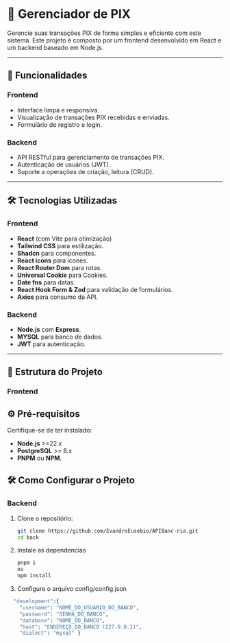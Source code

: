 # 📌 Gerenciador de PIX

Gerencie suas transações PIX de forma simples e eficiente com este sistema. Este projeto é composto por um frontend desenvolvido em React e um backend baseado em Node.js.

---

## 🚀 **Funcionalidades**

### **Frontend**
- Interface limpa e responsiva.
- Visualização de transações PIX recebidas e enviadas.
- Formulário de registro e login.

### **Backend**
- API RESTful para gerenciamento de transações PIX.
- Autenticação de usuários (JWT).
- Suporte a operações de criação, leitura (CRUD).

---

## 🛠️ **Tecnologias Utilizadas**

### **Frontend**
- **React** (com Vite para otimização)
- **Tailwind CSS** para estilização.
- **Shadcn** para componentes.
- **React icons** para icones.
- **React Router Dom** para rotas.
- **Universal Cookie** para Cookies.
- **Date fns** para datas.
- **React Hook Form & Zod** para validação de formulários.
- **Axios** para consumo da API.

### **Backend**
- **Node.js** com **Express**.
- **MYSQL** para banco de dados.
- **JWT** para autenticação.

---

## 📂 **Estrutura do Projeto**

### **Frontend**


## ⚙️ **Pré-requisitos**

Certifique-se de ter instalado:
- **Node.js** >=22.x
- **PostgreSQL** >= 8.x
- **PNPM** ou **NPM**.

## 🛠️ **Como Configurar o Projeto**

### **Backend**
1. Clone o repositório:
   ```bash
   git clone https://github.com/EvandroEusebio/APIBanc-ria.git
   cd back
2. Instale as dependencias
   ```bash
   pnpm i
   ou
   npm install
3. Configure o arquivo config/config.json
```bash
  "development":{
    "username": "NOME_DO_USUARIO_DO_BANCO",
    "password": "SENHA_DO_BANCO",
    "database": "NOME_DO_BANCO",
    "host": "ENDEREÇO_DO_BANCO (127.0.0.1)",
    "dialect": "mysql" }